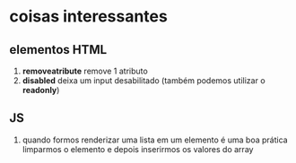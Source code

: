 # coisas interessantes

## elementos HTML

1. **removeatribute** remove 1 atributo
2. **disabled** deixa um input desabilitado (também podemos utilizar o **readonly**)

## JS

1. quando formos renderizar uma lista em um elemento é uma boa prática limparmos o elemento e depois inserirmos os valores do array
